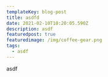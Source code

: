 ```yaml
---
templateKey: blog-post
title: asdfd
date: 2021-02-10T10:20:05.590Z
description: asdf
featuredpost: true
featuredimage: /img/coffee-gear.png
tags:
  - asdf
---
```

asdf